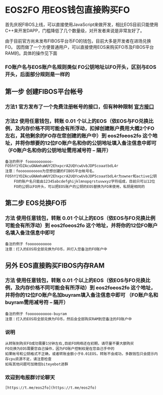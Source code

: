 # EOS2FO 用EOS钱包直接购买FO

首先庆祝FIBOS上线，可以直接使用JavaScript来做开发，相比EOS目前只能使用C++来开发DAPP，门槛降低了几个数量级，对开发者来说是非常友好了。

由于目前官方尚未发布FIBOS平台币FO的钱包，目前大多是开发者在进场兑换FO。 因而做了一个方便普通用户，可以直接使用EOS来购买FO币及FIBOS平台RAM的。具体的操作见下面
### FO账户名与EOS账户名规则类似 FO公钥地址以FO开头，区别与EOS开头，后面部分规则是一样的

## 第一步  创建FIBOS平台帐号
### 方法1 官方发布了一个免费注册帐号的接口，但有种种限制  [官方接口](https://fibos.io/docs/guide/advanced/createaccount.md.html) 
### 方法2 使用任意钱包，转账 0.01 个以上的EOS（依EOS与FO兑换比例，及内存价格不同可能会有所浮动，扣掉创建账户费用大概2个FO左右，其他剩余的FO存在您创建的账户中）到 eos2foeos2fo 这个地址，并将你想要的12位FO账户名和你的公钥地址填入备注信息中即可（FO账户名和你的公钥地址需用减号符 – 隔开）
    备注的例子 fooooooooooo-FO5hY1YDZAcuGNAmhaWUY2EhxpcrA2UQYcwUvbJDPScoaatbdL4r
    注意：fooooooooooo为您想创建的FIBOS平台帐号名，FO5hY1YDZAcuGNAmhaWUY2EhxpcrA2UQYcwUvbJDPScoaatbdL4r为owner和active公钥
        FO的账户名只能由12345abcdefghijklmnopqrstuvwxyz字符组成，目前只可以12位
        FO的公钥以FO开头，可以把EOS账户的公钥的EOS替换为FO来使用，私钥是相同的

## 第二步  EOS兑换FO币
### 方法 使用任意钱包，转账 0.01 个以上的EOS（依EOS与FO兑换比例可能会有所浮动）到 eos2foeos2fo 这个地址，并将你的12位FO账户名填入备注信息中即可
    备注的例子 fooooooooooo
    注意：打入的EOS将全部兑换为FO币，并打入您备注的FO账户中

## 另外 EOS直接购买FIBOS内存RAM
### 方法 使用任意钱包，转账 0.01 个以上的EOS（依EOS与FO兑换比例，及内存价格不同可能会有所浮动）到 eos2foeos2fo 这个地址，并将你的12位FO账户名加buyram填入备注信息中即可 （FO账户名和buyram需用减号符 – 隔开）
    备注的例子 fooooooooooo-buyram
    注意：打入的EOS将全部兑换为FO币，然后会全部购买RAM到您备注的FO账户中
 
### 说明
    从转账到购买FO成功需要1分钟左右,目前FO网络还在初期，请尽量不要大额购买
    FO兑换为EOS需要您自己操作，因为FO账户控制权是在您自己手中的
    如果帐号和公钥格式不正确，或者转账金额小于0.01EOS，转账不会成功，多数钱包只会提示内存cpu资源不足，请注意检查
    如有其他问题可加微信biteyebot进群
    
 
    
### 欢迎到电报群讨论聊天
    [https://t.me/eos2fo](https://t.me/eos2fo)
